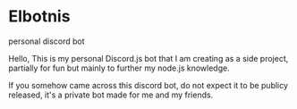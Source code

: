 # Elbotnis
personal discord bot

Hello, This is my personal Discord.js bot that I am creating as a side project, partially for fun 
but mainly to further my node.js knowledge.

If you somehow came across this discord bot, do not expect it to be publicy released, it's a private bot made for me and my friends.
